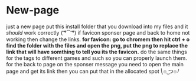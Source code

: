 # New-page
just a new page
put this install folder that you download into my files and it *should* work correctly ( ͡°⏠ ͡°)
if favicon sponser page and back to home not working then change the links. 
__for favicon: go to chromem then hit ctrl + o find the folder with the files and open the png, put the png to replace the link that will have somthing to tell you its the favicon.__
do the same things for the tags to different games and such so you can properly launch them.
for the back to page on the sponser message you need to open the main page and get its link then you can put that in the allocated spot ⎝๏ ͜つ๏⎠
